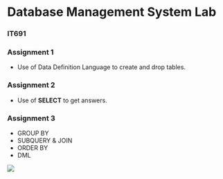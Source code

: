 # Database Management System Lab
### IT691

### Assignment 1
- Use of Data Definition Language to create and drop tables.

### Assignment 2
- Use of **SELECT** to get answers.

### Assignment 3
- GROUP BY
- SUBQUERY & JOIN
- ORDER BY
- DML

<img src = "schema.png">